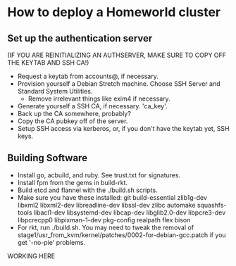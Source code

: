 # How to deploy a Homeworld cluster

## Set up the authentication server

(IF YOU ARE REINITIALIZING AN AUTHSERVER, MAKE SURE TO COPY OFF THE KEYTAB AND SSH CA!)

 * Request a keytab from accounts@, if necessary.
 * Provision yourself a Debian Stretch machine. Choose SSH Server and Standard System Utilities.
   * Remove irrelevant things like exim4 if necessary.
 * Generate yourself a SSH CA, if necessary. 'ca_key'.
 * Back up the CA somewhere, probably?
 * Copy the CA pubkey off of the server.
 * Setup SSH access via kerberos, or, if you don't have the keytab yet, SSH keys.

## Building Software

 * Install go, acbuild, and ruby. See trust.txt for signatures.
 * Install fpm from the gems in build-rkt.
 * Build etcd and flannel with the ./build.sh scripts.
 * Make sure you have these installed:
    git build-essential zlib1g-dev libxml2 libxml2-dev libreadline-dev
    libssl-dev zlibc automake squashfs-tools libacl1-dev libsystemd-dev
    libcap-dev libglib2.0-dev libpcre3-dev libpcrecpp0 libpixman-1-dev
    pkg-config realpath flex bison
 * For rkt, run ./build.sh.
    You may need to tweak the removal of stage1/usr_from_kvm/kernel/patches/0002-for-debian-gcc.patch if you get '-no-pie' problems.

 WORKING HERE
